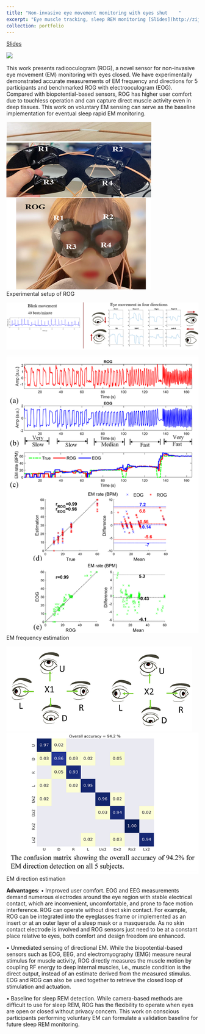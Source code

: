 ```yaml
---
title: "Non-invasive eye movement monitoring with eyes shut    "
excerpt: "Eye muscle tracking, sleep REM monitoring [Slides](http://zijingzhang1997.github.io/files/eye_intro.pdf) <br/><img src='/images/ROG/ROG.gif'>"
collection: portfolio
---
```

[Slides](http://zijingzhang1997.github.io/files/eye_intro.pdf)

<img src='/images/ROG/ROG.gif'>  <br/>

This work presents radiooculogram (ROG), a novel sensor for non-invasive eye movement (EM) monitoring with eyes closed. We have experimentally demonstrated accurate measurements of EM frequency and directions for 5 participants and benchmarked ROG with electrooculogram (EOG). Compared with biopotential-based sensors, ROG has higher user comfort due to touchless operation and can capture direct muscle activity even in deep tissues. This work on voluntary EM sensing can serve as the baseline implementation for eventual sleep rapid EM monitoring.  

<img src='/images/ROG/pic1.png'>  <br/>
Experimental setup of ROG

<img src='/images/ROG/waveform.png'>  <br/>

<img src='/images/ROG/pic2.png'>  <br/>
EM frequency estimation

<img src='/images/ROG/pic4.png'>  <br/>
<img src='/images/ROG/pic3.png'>  <br/>
EM direction estimation

**Advantages**: 
•	Improved user comfort. EOG and EEG measurements demand numerous electrodes around the eye region with stable electrical contact, which are inconvenient, uncomfortable, and prone to face motion interference. ROG can operate without direct skin contact. For example, ROG can be integrated into the eyeglasses frame or implemented as an insert or at an outer layer of a sleep mask or a masquerade. As no skin contact electrode is involved and ROG sensors just need to be at a constant place relative to eyes, both comfort and design freedom are enhanced.

•	Unmediated sensing of directional EM. While the biopotential-based sensors such as EOG, EEG, and electromyography (EMG) measure neural stimulus for muscle activity, ROG directly measures the muscle motion by coupling RF energy to deep internal muscles, i.e., muscle condition is the direct output, instead of an estimate derived from the measured stimulus. EOG and ROG can also be used together to retrieve the closed loop of stimulation and actuation. 

•	Baseline for sleep REM detection. While camera-based methods are difficult to use for sleep REM, ROG has the flexibility to operate when eyes are open or closed without privacy concern. This work on conscious participants performing voluntary EM can formulate a validation baseline for future sleep REM monitoring.    

  
